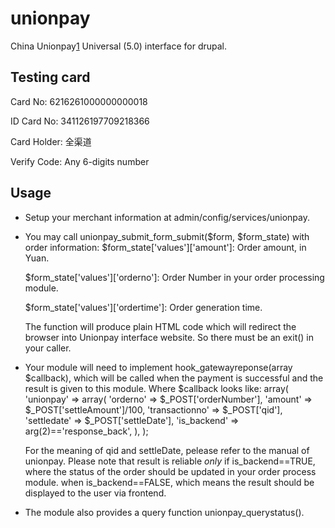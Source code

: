 unionpay
========

China Unionpay[1] Universal (5.0) interface for drupal.


Testing card
------------
Card No: 6216261000000000018

ID Card No: 341126197709218366

Card Holder: 全渠道

Verify Code: Any 6-digits number

Usage
-----
* Setup your merchant information at admin/config/services/unionpay.
* You may call unionpay_submit_form_submit($form, $form_state) with order information:
    $form_state['values']['amount']: Order amount, in Yuan.

    $form_state['values']['orderno']: Order Number in your order processing module.
    
    $form_state['values']['ordertime']: Order generation time.
    
  The function will produce plain HTML code which will redirect the browser into Unionpay interface website.
  So there must be an exit() in your caller.

* Your module will need to implement hook_gatewayreponse(array $callback), which will be called
  when the payment is successful and the result is given to this module. Where $callback looks like:
    array(
		'unionpay' => array(
			'orderno' => $_POST['orderNumber'],
			'amount' => $_POST['settleAmount']/100,
			'transactionno' => $_POST['qid'],
			'settledate' => $_POST['settleDate'],
			'is_backend' => arg(2)=='response_back',
		),
	);

  For the meaning of qid and settleDate, pelease refer to the manual of unionpay.
  Please note that result is reliable *only* if is_backend==TRUE, where the status of the order should be
  updated in your order process module. when is_backend==FALSE, which means the result should be displayed
  to the user via frontend.

* The module also provides a query function unionpay_querystatus().

[1]: https://online.unionpay.com
